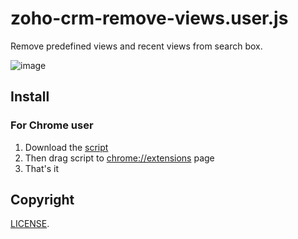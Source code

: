 # zoho-crm-remove-views.user.js

Remove predefined views and recent views from search box.

![image](http://i.imgur.com/bS2d4zt.png)

## Install

### For Chrome user

1. Download the [script](https://github.com/banyan/zoho-crm-remove-views.user.js/raw/master/zoho-crm-remove-views.user.js)
1. Then drag script to [chrome://extensions](chrome://extensions) page
1. That's it

## Copyright

[LICENSE](http://banyan.mit-license.org/).
